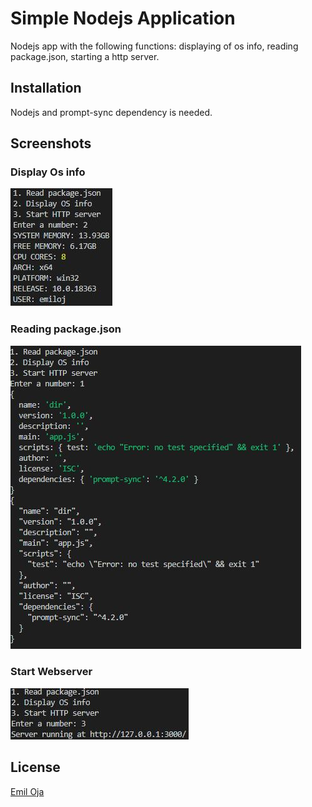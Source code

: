 # Simple Nodejs Application
 
Nodejs app with the following functions: displaying of os info, reading package.json, starting a http server.



## Installation

Nodejs and prompt-sync dependency is needed.

## Screenshots

### Display Os info
![Alt text](/screenshots/os.JPG?raw=true?raw=true)

###  Reading package.json
![Alt text](/screenshots/package.JPG?raw=true?raw=true)

### Start Webserver
![Alt text](/screenshots/webserver.JPG?raw=true?raw=true)


## License
[Emil Oja](https://github.com/xtrmil)
